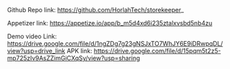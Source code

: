 Github Repo link: https://github.com/HorlahTech/storekeeper_


Appetizer link: https://appetize.io/app/b_m5d4xd6i235ztalxvsbd5nb4zu

Demo video Link: https://drive.google.com/file/d/1ngZDg7g23gNSJxTO7WhJY6E9iDRwpqDL/view?usp=drive_link
APK link: https://drive.google.com/file/d/15pqm5t2z5-mp725zIv9AsZZimGiCXqSy/view?usp=sharing
